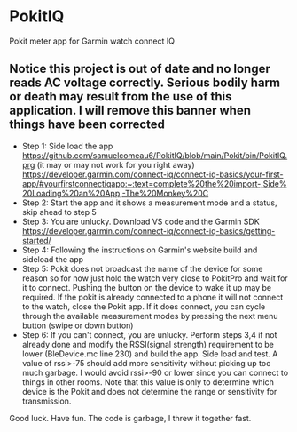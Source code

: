 # PokitIQ
Pokit meter app for Garmin watch connect IQ

## Notice this project is out of date and no longer reads AC voltage correctly. Serious bodily harm or death may result from the use of this application. I will remove this banner when things have been corrected ##

- Step 1: Side load the app https://github.com/samuelcomeau6/PokitIQ/blob/main/Pokit/bin/PokitIQ.prg
(it may or may not work for you right away) https://developer.garmin.com/connect-iq/connect-iq-basics/your-first-app/#yourfirstconnectiqapp:~:text=complete%20the%20import-,Side%20Loading%20an%20App,-The%20Monkey%20C
- Step 2: Start the app and it shows a measurement mode and a status, skip ahead to step 5
- Step 3: You are unlucky. Download VS code and the Garmin SDK https://developer.garmin.com/connect-iq/connect-iq-basics/getting-started/
- Step 4: Following the instructions on Garmin's website build and sideload the app
- Step 5: Pokit does not broadcast the name of the device for some reason so for now just hold the watch very close to PokitPro and wait for it to connect. Pushing the button on the device to wake it up may be required. If the pokit is already connected to a phone it will not connect to the watch, close the Pokit app. If it does connect, you can cycle through the available measurement modes by pressing the next menu button (swipe or down button)
- Step 6: If you can't connect, you are unlucky. Perform steps 3,4 if not already done and modify the RSSI(signal strength) requirement to be lower (BleDevice.mc line 230) and build the app. Side load and test. A value of rssi>-75 should add more sensitivity without picking up too much garbage. I would avoid rssi>-90 or lower since you can connect to things in other rooms. Note that this value is only to determine which device is the Pokit and does not determine the range or sensitivity for transmission.

Good luck. Have fun. The code is garbage, I threw it together fast.
